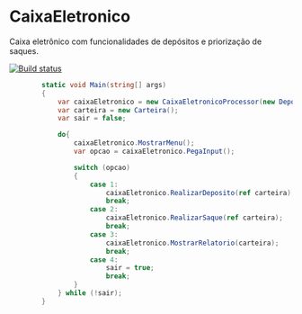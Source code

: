 # CaixaEletronico
Caixa eletrônico com funcionalidades de depósitos e priorização de saques. 


[![Build status](https://ci.appveyor.com/api/projects/status/wxas2xaritwo9q78/branch/master?svg=true)](https://ci.appveyor.com/project/mateusggeracino/caixaeletronico/branch/master)

```cs
        static void Main(string[] args)
        {
            var caixaEletronico = new CaixaEletronicoProcessor(new Depositar(), new Sacar(), new Relatorio());
            var carteira = new Carteira();
            var sair = false;

            do{
                caixaEletronico.MostrarMenu();
                var opcao = caixaEletronico.PegaInput();

                switch (opcao)
                {
                    case 1:
                        caixaEletronico.RealizarDeposito(ref carteira);
                        break;
                    case 2:
                        caixaEletronico.RealizarSaque(ref carteira);
                        break;
                    case 3:
                        caixaEletronico.MostrarRelatorio(carteira);
                        break;
                    case 4:
                        sair = true;
                        break;
                }
            } while (!sair);
        }
```
